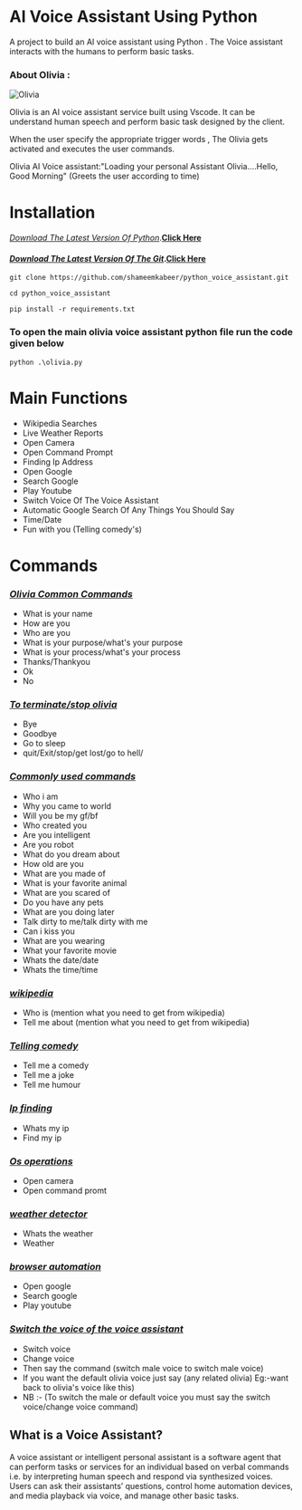 # AI Voice Assistant Using Python

A project to build an AI voice assistant using Python . The Voice assistant interacts with the humans to perform basic tasks.

### About Olivia :

![Olivia](https://user-images.githubusercontent.com/89806110/169019759-d62ca434-b453-4f08-a188-1d2ffc53877f.gif)

Olivia is an AI voice assistant service built using Vscode. It can be understand human speech and perform basic task designed by the client.

When the user specify the appropriate trigger words , The Olivia gets activated and executes the user commands.


Olivia AI Voice assistant:"Loading your personal Assistant Olivia....Hello, Good Morning" (Greets the user according to time)

# Installation
<h><u><i>Download The Latest Version Of Python</h></u></i>.[<b>Click Here</b>](https://www.python.org/downloads/)

#### <u><i>Download The Latest Version Of The Git</u></i>.[<b>Click Here</b>](https://git-scm.com/download/win)

```
git clone https://github.com/shameemkabeer/python_voice_assistant.git
```
```
cd python_voice_assistant
```
```
pip install -r requirements.txt
```

### To open the main olivia voice assistant python file run the code given below
```
python .\olivia.py
```

# Main Functions

* Wikipedia Searches
* Live Weather Reports
* Open Camera
* Open Command Prompt
* Finding Ip Address
* Open Google
* Search Google
* Play Youtube
* Switch Voice Of The Voice Assistant
* Automatic Google Search Of Any Things You Should Say
* Time/Date
* Fun with you (Telling comedy's) 
  
# Commands
### <i><u>Olivia Common Commands</u></i>
* What is your name
* How are you
* Who are you
* What is your purpose/what's your purpose
* What is your process/what's your process
* Thanks/Thankyou
* Ok
* No

### <i><u>To terminate/stop olivia</i></u>
* Bye
* Goodbye
* Go to sleep
* quit/Exit/stop/get lost/go to hell/ 

### <i><u>Commonly used commands</i></u>
* Who i am
* Why you came to world
* Will you be my gf/bf
* Who created you
* Are you intelligent
* Are you robot
* What do you dream about
* How old are you
* What are you made of
* What is your favorite animal
* What are you scared of
* Do you have any pets
* What are you doing later
* Talk dirty to me/talk dirty with me
* Can i kiss you
* What are you wearing
* What your favorite movie
* Whats the date/date
* Whats the time/time
  
### <i><u>wikipedia</i></u>
* Who is (mention what you need to get from wikipedia)
* Tell me about (mention what you need to get from wikipedia)

### <i><u>Telling comedy</i></u>
* Tell me a comedy
* Tell me a joke
* Tell me humour
  
### <i><u>Ip finding</i></u>
* Whats my ip
* Find my ip

### <i><u>Os operations</i></u>
* Open camera
* Open command promt
  
### <i><u>weather detector</i></u>
* Whats the weather
* Weather

### <i><u>browser automation</i></u>
* Open google
* Search google
* Play youtube

### <i><u>Switch the voice of the voice assistant</i></u>
* Switch voice
* Change voice
* Then say the command (switch male voice to switch male voice)
* If you want the default olivia voice just say (any related olivia) Eg:-want back to olivia's voice like this)
* NB :- (To switch the male or default voice you must say the switch voice/change voice command)


## What is a Voice Assistant?

A voice assistant or intelligent personal assistant is a software agent that can perform tasks or services for an individual based on verbal commands i.e. by interpreting human speech and respond via synthesized voices. Users can ask their assistants’ questions, control home automation devices, and media playback via voice, and manage other basic tasks.
